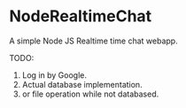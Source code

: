 # NodeRealtimeChat
A simple Node JS Realtime time chat webapp.


TODO:
1. Log in by Google.
2. Actual database implementation.
3. or file operation while not databased.